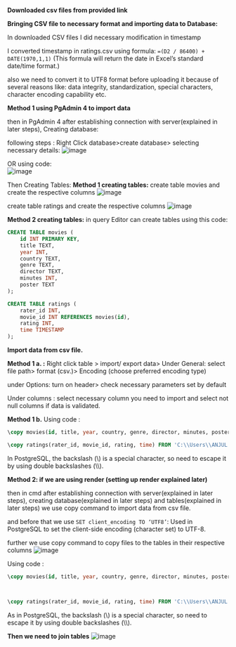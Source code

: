 **Downloaded csv files from provided link**

**Bringing CSV file to necessary format and importing data to Database:**

In downloaded CSV files I did necessary modification in timestamp

I converted timestamp in  ratings.csv using formula: `=(D2 / 86400) + DATE(1970,1,1)` (This formula will return the date in Excel’s standard date/time format.)

also we need to convert it to UTF8 format before uploading it because of several reasons like: data integrity, standardization, special characters, character encoding capability etc.

**Method 1 using PgAdmin 4 to import data**

then in PgAdmin 4 after establishing connection with server(explained in later steps),
Creating database:

following steps : 
Right Click database>create database> selecting necessary details:
![image](https://github.com/Anjulcodewiz/MoviesDB-analysis-using-python-SQL-Postgres/assets/89291748/b90d8458-0213-4478-b3a3-9c23d79dcc54)

OR
using code:  
![image](https://github.com/Anjulcodewiz/MoviesDB-analysis-using-python-SQL-Postgres/assets/89291748/06304efa-a0a1-4c97-afec-9db4f75f2d50)

Then Creating Tables:
**Method 1 creating tables:** 
create table movies and create the respective columns
![image](https://github.com/Anjulcodewiz/MoviesDB-analysis-using-python-SQL-Postgres/assets/89291748/b046e1e3-4fce-4ec2-9cc0-2c142dca7d8b)

create table ratings and create the respective columns
![image](https://github.com/Anjulcodewiz/MoviesDB-analysis-using-python-SQL-Postgres/assets/89291748/b3c224c6-ca0f-4ada-b9c8-17420b70d4a4)

**Method 2 creating tables:**
in query Editor can create tables using this code:

```sql
CREATE TABLE movies (
    id INT PRIMARY KEY,
    title TEXT,
    year INT,
    country TEXT,
    genre TEXT,
    director TEXT,
    minutes INT,
    poster TEXT
);

CREATE TABLE ratings (
    rater_id INT,
    movie_id INT REFERENCES movies(id),
    rating INT,
    time TIMESTAMP
);
```

**Import data from csv file.**

**Method 1 a. :** Right click table > import/ export data> 
Under General: select file path> format (csv.)> Encoding (choose preferred encoding type)

under Options: turn on header> check necessary parameters set by default

Under columns : select necessary column you need to import and select not null columns if data is validated.

**Method 1 b.**
Using code : 

```sql
\copy movies(id, title, year, country, genre, director, minutes, poster) FROM 'C:\\Users\\ANJUL VERMA\\OneDrive\\Desktop\\Movies file downloaded\\movies.csv' DELIMITER ',' CSV HEADER;

\copy ratings(rater_id, movie_id, rating, time) FROM 'C:\\Users\\ANJUL VERMA\\OneDrive\\Desktop\\Movies file downloaded\\ratings.csv' DELIMITER ',' CSV HEADER;
```

In PostgreSQL, the backslash (\\) is a special character, so need to escape it by using double backslashes (\\\\). 

**Method 2: if we are using render (setting up render explained later)**

then in cmd after establishing connection with server(explained in later steps), creating database(explained in later steps) and tables(explained in later steps) we use copy command to import data from csv file. 

and before that we use `SET client_encoding TO ‘UTF8’`:  Used in PostgreSQL to set the client-side encoding (character set) to UTF-8.

further we use copy command to copy files to the tables in their respective columns
![image](https://github.com/Anjulcodewiz/MoviesDB-analysis-using-python-SQL-Postgres/assets/89291748/76463931-5bfb-4a63-8673-b8554a6a83f4)


Using code : 

```sql
\copy movies(id, title, year, country, genre, director, minutes, poster) FROM 'C:\\Users\\ANJUL VERMA\\OneDrive\\Desktop\\Movies file downloaded\\movies.csv' DELIMITER ',' CSV HEADER;



\copy ratings(rater_id, movie_id, rating, time) FROM 'C:\\Users\\ANJUL VERMA\\OneDrive\\Desktop\\Movies file downloaded\\ratings.csv' DELIMITER ',' CSV HEADER;
```

As in PostgreSQL, the backslash (\\) is a special character, so need to escape it by using double backslashes (\\\\).

**Then we need to join tables**
![image](https://github.com/Anjulcodewiz/MoviesDB-analysis-using-python-SQL-Postgres/assets/89291748/848b00fe-e520-4fd1-ba73-96b9a83abca4)

